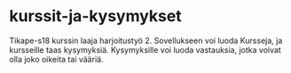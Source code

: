 # kurssit-ja-kysymykset
Tikape-s18 kurssin laaja harjoitustyö 2. Sovellukseen voi luoda Kursseja, ja kursseille taas kysymyksiä. Kysymyksille voi luoda vastauksia, jotka voivat olla joko oikeita tai vääriä.
